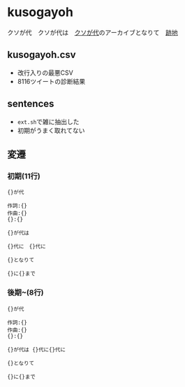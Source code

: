 # kusogayoh
クソが代　クソが代は　[クソが代]のアーカイブとなりて　[跡地]

## kusogayoh.csv

- 改行入りの最悪CSV
- 8116ツイートの診断結果

## sentences

- `ext.sh`で雑に抽出した
- 初期がうまく取れてない

## 変遷

### 初期(11行)

```text
{}が代

作詞:{}
作曲:{}
{}:{}

{}が代は

{}代に　{}代に

{}となりて

{}に{}まで
```

### 後期~(8行)

```
{}が代

作詞:{}
作曲:{}
{}:{}

{}が代は {}代に{}代に

{}となりて

{}に{}まで
```

[クソが代]: https://shindanmaker.com/893413
[跡地]: https://web.archive.org/web/20190502082640/https://shindanmaker.com/893413
